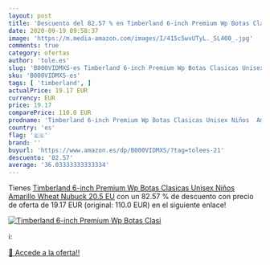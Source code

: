 ```yaml
---
layout: post
title: 'Descuento del 82.57 % en Timberland 6-inch Premium Wp Botas Clasi'
date: 2020-09-19 09:58:37
image: 'https://m.media-amazon.com/images/I/415c5wvUTyL._SL400_.jpg'
comments: true
category: ofertas
author: 'tole.es'
slug: 'B000VIDMXS-es Timberland 6-inch Premium Wp Botas Clasicas Unisex Niños...'
sku: 'B000VIDMXS-es'
tags: [ 'timberland', ]
actualPrice: 19.17 EUR
currency: EUR
price: 19.17
comparePrice: 110.0 EUR
prodname: 'Timberland 6-inch Premium Wp Botas Clasicas Unisex Niños  Amarillo  Wheat Nubuck   20.5 EU'
country: 'es'
flag: '🇪🇸'
brand: ''
buyurl: 'https://www.amazon.es/dp/B000VIDMXS/?tag=tolees-21'
descuento: '82.57'
average: '36.03333333333334'
---
```


Tienes [Timberland 6-inch Premium Wp Botas Clasicas Unisex Niños  Amarillo  Wheat Nubuck   20.5 EU](https://www.amazon.es/dp/B000VIDMXS/?tag=tolees-21) con un 82.57 % de descuento con precio de oferta de 19.17 EUR (original: 110.0 EUR) en el siguiente enlace!

[![Timberland 6-inch Premium Wp Botas Clasi](https://m.media-amazon.com/images/I/415c5wvUTyL._SL400_.jpg)](https://www.amazon.es/dp/B000VIDMXS/?tag=tolees-21)

ℹ️:


[🛒 Accede a la oferta!!](https://www.amazon.es/dp/B000VIDMXS/?tag=tolees-21)
